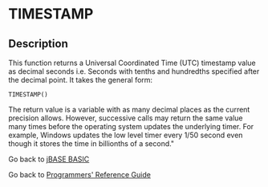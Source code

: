 # TIMESTAMP

<PageHeader />

## Description

This function returns a Universal Coordinated Time (UTC) timestamp value as decimal seconds i.e. Seconds with tenths and hundredths specified after the decimal point. It takes the general form:

```
TIMESTAMP()
```

The return value is a variable with as many decimal places as the current precision allows. However, successive calls may return the same value many times before the operating system updates the underlying timer. For example, Windows updates the low level timer every 1/50 second even though it stores the time in billionths of a second."

Go back to [jBASE BASIC](./../README.md)

Go back to [Programmers' Reference Guide](./../../reference-guides/jbc/README.md)

<PageFooter />
